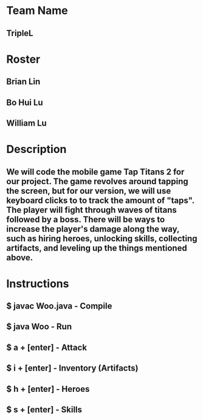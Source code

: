 # **Team Name** 
## TripleL  
#
# **Roster**
## Brian Lin
## Bo Hui Lu
## William Lu
##
# **Description**
## We will code the mobile game Tap Titans 2 for our project. The game revolves  around tapping the screen, but for our version, we will use keyboard clicks to to track the amount of "taps". The player will fight through waves of titans followed by a boss. There will be ways to increase the player's damage along the way, such as hiring heroes, unlocking skills,  collecting artifacts, and leveling up the things mentioned above.
##



# **Instructions**
## $ javac Woo.java - Compile
## $ java Woo - Run
## $ a + [enter] - Attack 
## $ i + [enter] - Inventory (Artifacts)
## $ h + [enter] - Heroes
## $ s + [enter] - Skills